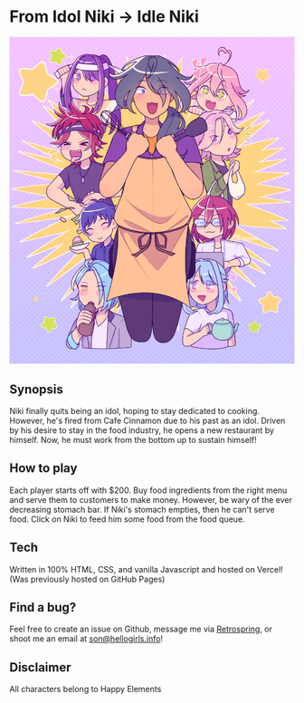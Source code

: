 # From Idol Niki -> Idle Niki

![idle niki main visual](images/main_visual.png)

## Synopsis
Niki finally quits being an idol, hoping to stay dedicated to cooking. However, he's fired from Cafe Cinnamon due to his past as an idol. Driven by his desire to stay in the food industry, he opens a new restaurant by himself. Now, he must work from the bottom up to sustain himself!

## How to play
Each player starts off with $200. Buy food ingredients from the right menu and serve them to customers to make money. However, be wary of the ever decreasing stomach bar. If Niki's stomach empties, then he can't serve food. Click on Niki to feed him some food from the food queue.

## Tech
Written in 100% HTML, CSS, and vanilla Javascript and hosted on Vercel! (Was previously hosted on GitHub Pages)

## Find a bug?
Feel free to create an issue on Github, message me via [Retrospring](https://retrospring.net/@hellogirls), or shoot me an email at son@hellogirls.info!

## Disclaimer
All characters belong to Happy Elements
